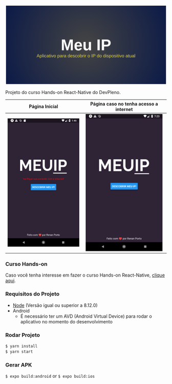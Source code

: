 <p align="center"><img src="https://github.com/tota1099/meuip/blob/master/MeuIP-feature-graphic.png" width="500"></p>

Projeto do curso Hands-on React-Native do DevPleno.

Página Inicial           |  Página caso no tenha acesso a internet
:-------------------------:|:-------------------------:
<img width="240" src="https://github.com/tota1099/meuip/blob/master/Google%20Play%20Store/apperror.png"/>  |  <img width="240" src="https://github.com/tota1099/meuip/blob/master/Google%20Play%20Store/app.png"/>

### Curso Hands-on

Caso você tenha interesse em fazer o curso Hands-on React-Native, [clique aqui](https://www.youtube.com/watch?v=e7yrBU9ZMgw&list=PLBNBxpMAbyhXKjErmzKPvxrjb2XYqiX0b).

### Requisitos do Projeto

- [Node](https://nodejs.org/en/download/) (Versão igual ou superior a 8.12.0)
- Android
  - É necessário ter um AVD (Android Virtual Device) para rodar o aplicativo no momento do desenvolvimento

### Rodar Projeto
```bash
$ yarn install
$ yarn start
```

### Gerar APK
``` $ expo build:android ``` or ``` $ expo build:ios ```
